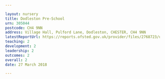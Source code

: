 ```yaml
---

layout: nursery
title: Dodleston Pre-School
urn: 305044
postcode: CH4 9NN
address: Village Hall, Pulford Lane, Dodleston, CHESTER, CH4 9NN
latestReportUrl: https://reports.ofsted.gov.uk/provider/files/2768723/urn/305044.pdf
teaching: 2
development: 2
leadership: 2
outcomes: 2
overall: 2
date: 27 March 2018

---
```

